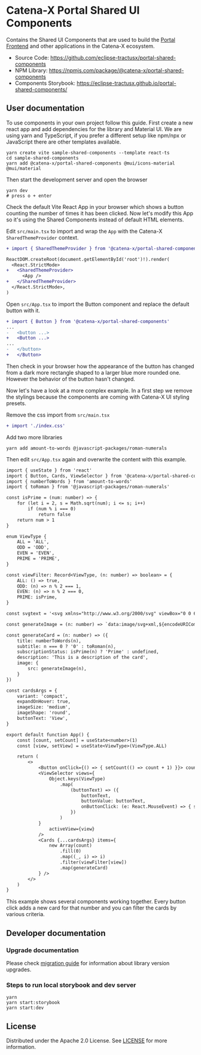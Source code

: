 # Catena-X Portal Shared UI Components

Contains the Shared UI Components that are used to build the [Portal Frontend](https://github.com/eclipse-tractusx/portal-frontend) and other applications in the Catena-X ecosystem.

- Source Code: https://github.com/eclipse-tractusx/portal-shared-components
- NPM Library: https://npmjs.com/package/@catena-x/portal-shared-components
- Components Storybook: https://eclipse-tractusx.github.io/portal-shared-components/

## User documentation

To use components in your own project follow this guide.
First create a new react app and add dependencies for the library and Material UI.
We are using yarn and TypeScript, if you prefer a different setup like npm/npx or
JavaScript there are other templates available.

    yarn create vite sample-shared-components --template react-ts
    cd sample-shared-components
    yarn add @catena-x/portal-shared-components @mui/icons-material @mui/material

Then start the development server and open the browser

    yarn dev
    # press o + enter

Check the default Vite React App in your browser which shows a button counting the
number of times it has been clicked. Now let's modify this App so it's using the
Shared Components instead of default HTML elements.

Edit `src/main.tsx` to import and wrap the `App` with the Catena-X `SharedThemeProvider` context.

```diff
+ import { SharedThemeProvider } from '@catena-x/portal-shared-components'

ReactDOM.createRoot(document.getElementById('root')!).render(
  <React.StrictMode>
+   <SharedThemeProvider>
      <App />
+   </SharedThemeProvider>
  </React.StrictMode>,
)
```

Open `src/App.tsx` to import the Button component and replace the default button with it.

```diff
+ import { Button } from '@catena-x/portal-shared-components'
...
-   <button ...>
+   <Button ...>
...
-   </button>
+   </Button>
```

Then check in your browser how the appearance of the button has changed from
a dark more rectangle shaped to a larger blue more rounded one. However the
behavior of the button hasn't changed.

Now let's have a look at a more complex example. In a first step we remove the
stylings because the components are coming with Catena-X UI styling presets.

Remove the css import from `src/main.tsx`

```diff
+ import './index.css'
```

Add two more libraries

    yarn add amount-to-words @javascript-packages/roman-numerals

Then edit `src/App.tsx` again and overwrite the content with this example.

```diff
import { useState } from 'react'
import { Button, Cards, ViewSelector } from '@catena-x/portal-shared-components'
import { numberToWords } from 'amount-to-words'
import { toRoman } from '@javascript-packages/roman-numerals'

const isPrime = (num: number) => {
    for (let i = 2, s = Math.sqrt(num); i <= s; i++)
        if (num % i === 0)
            return false
    return num > 1
}

enum ViewType {
    ALL = 'ALL',
    ODD = 'ODD',
    EVEN = 'EVEN',
    PRIME = 'PRIME',
}

const viewFilter: Record<ViewType, (n: number) => boolean> = {
    ALL: () => true,
    ODD: (n) => n % 2 === 1,
    EVEN: (n) => n % 2 === 0,
    PRIME: isPrime,
}

const svgtext = '<svg xmlns="http://www.w3.org/2000/svg" viewBox="0 0 64 64" style="background-color:green"><style>text{font:36px bold;stroke-linejoin:round;stroke:#ffa600;fill:#b3cb2d;text-anchor:middle;dominant-baseline:middle;stroke-width:4px;paint-order:stroke;}</style><text x="32" y="36">N</text></svg>'

const generateImage = (n: number) => `data:image/svg+xml,${encodeURIComponent(svgtext.replace('N', n.toString()))}`

const generateCard = (n: number) => ({
    title: numberToWords(n),
    subtitle: n === 0 ? '0' : toRoman(n),
    subscriptionStatus: isPrime(n) ? 'Prime' : undefined,
    description: 'This is a description of the card',
    image: {
        src: generateImage(n),
    }
})

const cardsArgs = {
    variant: 'compact',
    expandOnHover: true,
    imageSize: 'medium',
    imageShape: 'round',
    buttonText: 'View',
}

export default function App() {
    const [count, setCount] = useState<number>(1)
    const [view, setView] = useState<ViewType>(ViewType.ALL)

    return (
        <>
            <Button onClick={() => { setCount(() => count + 1) }}> count is {count} </Button>
            <ViewSelector views={
                Object.keys(ViewType)
                    .map(
                        (buttonText) => ({
                            buttonText,
                            buttonValue: buttonText,
                            onButtonClick: (e: React.MouseEvent) => { setView(e.target.value as ViewType) },
                        })
                    )
            }
                activeView={view}
            />
            <Cards {...cardsArgs} items={
                new Array(count)
                    .fill(0)
                    .map((_, i) => i)
                    .filter(viewFilter[view])
                    .map(generateCard)
            } />
        </>
    )
}
```

This example shows several components working together. Every button click
adds a new card for that number and you can filter the cards by various criteria.

## Developer documentation

### Upgrade documentation

Please check [migration guide](/docs/admin/migration/migration.md) for information about library version upgrades.

### Steps to run local storybook and dev server

    yarn
    yarn start:storybook
    yarn start:dev

## License

Distributed under the Apache 2.0 License.
See [LICENSE](./LICENSE) for more information.
